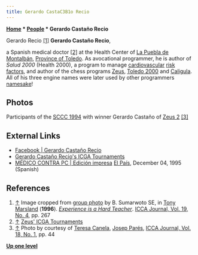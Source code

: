 ```yaml
---
title: Gerardo CastaC3B1o Recio
---
```

**[Home](Home "Home") * [People](People "People") * Gerardo Castaño Recio**

[](WMCCC_1996#group "WMCCC 1996#group") Gerardo Recio <a id="cite-note-1" href="#cite-ref-1">[1]</a>
**Gerardo Castaño Recio**,

a Spanish medical doctor <a id="cite-note-2" href="#cite-ref-2">[2]</a> at the Health Center of [La Puebla de Montalbán](https://en.wikipedia.org/wiki/La_Puebla_de_Montalb%C3%A1n), [Province of Toledo](https://en.wikipedia.org/wiki/Province_of_Toledo). As avocational programmer, he is author of *Salud 2000* (Health 2000), a program to manage [cardiovascular](https://en.wikipedia.org/wiki/Circulatory_system) [risk factors](https://en.wikipedia.org/wiki/Risk_factors), and author of the chess programs [Zeus](Zeus "Zeus"), [Toledo 2000](Toledo_2000 "Toledo 2000") and [Caligula](Caligula "Caligula"). All of his three engine names were later used by other programmers [namesake](Category:Namesake "Category:Namesake")!

## Photos

[](File:SCCC1994Group.jpg)
Participants of the [SCCC 1994](SCCC_1994 "SCCC 1994") with winner Gerardo Castaño of [Zeus 2](Zeus "Zeus") <a id="cite-note-3" href="#cite-ref-3">[3]</a>

## External Links

- [Facebook | Gerardo Castaño Recio](http://es-es.facebook.com/people/Gerardo-Casta%C3%B1o-Recio/100001637876598)
- [Gerardo Castaño Recio's ICGA Tournaments](https://www.game-ai-forum.org/icga-tournaments/person.php?id=80)
- [MÉDICO CONTRA PC | Edición impresa](https://elpais.com/diario/1995/12/04/agenda/818031605_850215.html) [El País](https://en.wikipedia.org/wiki/El_Pa%C3%ADs), December 04, 1995 (Spanish)

## References

1. <a id="cite-ref-1" href="#cite-note-1">↑</a> Image cropped from [group photo](WMCCC_1996#group "WMCCC 1996") by B. Sumarwoto SE, in [Tony Marsland](Tony_Marsland "Tony Marsland") (**1996**). *[Experience is a Hard Teacher](http://webdocs.cs.ualberta.ca/~tony/ICCA/hard.html)*. [ICCA Journal, Vol. 19, No. 4](ICGA_Journal#19_4 "ICGA Journal"), pp. 267
1. <a id="cite-ref-2" href="#cite-note-2">↑</a> [Zeus' ICGA Tournaments](https://www.game-ai-forum.org/icga-tournaments/program.php?id=189)
1. <a id="cite-ref-3" href="#cite-note-3">↑</a> Photo by courtesy of [Teresa Canela](Teresa_Canela "Teresa Canela"), [Josep Parés](Natalia_Par%C3%A9s "Natalia Parés"), [ICCA Journal, Vol. 18, No. 1](ICGA_Journal#18_1 "ICGA Journal"), pp. 44

**[Up one level](People "People")**

